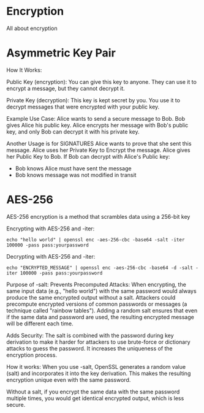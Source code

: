 # Encryption
All about encryption

# Asymmetric Key Pair

How It Works:

Public Key (encryption): You can give this key to anyone. They can use it to encrypt a message, but they cannot decrypt it.

Private Key (decryption): This key is kept secret by you. You use it to decrypt messages that were encrypted with your public key.

Example Use Case:
Alice wants to send a secure message to Bob. Bob gives Alice his public key. Alice encrypts her message with Bob's public key, and only Bob can decrypt it with his private key.

Another Usage is for SIGNATURES
Alice wants to prove that she sent this message. Alice uses her Private Key to Encrypt the message. Alice gives her Public Key to Bob. If Bob can decrypt with Alice's Public key:

* Bob knows Alice must have sent the message
* Bob knows message was not modified in transit

# AES-256 
AES-256 encryption is a method that scrambles data using a 256-bit key

Encrypting with AES-256 and -iter:

```
echo "hello world" | openssl enc -aes-256-cbc -base64 -salt -iter 100000 -pass pass:yourpassword
```

Decrypting with AES-256 and -iter:

```
echo "ENCRYPTED_MESSAGE" | openssl enc -aes-256-cbc -base64 -d -salt -iter 100000 -pass pass:yourpassword
```

<p>Purpose of -salt:
Prevents Precomputed Attacks: When encrypting, the same input data (e.g., "hello world") with the same password would always produce the same encrypted output without a salt. Attackers could precompute encrypted versions of common passwords or messages (a technique called "rainbow tables"). Adding a random salt ensures that even if the same data and password are used, the resulting encrypted message will be different each time.

Adds Security: The salt is combined with the password during key derivation to make it harder for attackers to use brute-force or dictionary attacks to guess the password. It increases the uniqueness of the encryption process.

How it works:
When you use -salt, OpenSSL generates a random value (salt) and incorporates it into the key derivation. This makes the resulting encryption unique even with the same password.

Without a salt, if you encrypt the same data with the same password multiple times, you would get identical encrypted output, which is less secure.
</p>
